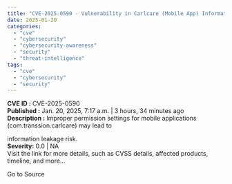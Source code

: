 ```yaml
---
title: "CVE-2025-0590 - Vulnerability in Carlcare (Mobile App) Information Disclosure"
date: 2025-01-20
categories: 
  - "cve"
  - "cybersecurity"
  - "cybersecurity-awareness"
  - "security"
  - "threat-intelligence"
tags: 
  - "cve"
  - "cybersecurity"
  - "security"
---
```


**CVE ID :** CVE-2025-0590  
**Published :** Jan. 20, 2025, 7:17 a.m. | 3 hours, 34 minutes ago  
**Description :** Improper permission settings for mobile applications (com.transsion.carlcare) may lead to

information leakage risk.  
**Severity:** 0.0 | NA  
Visit the link for more details, such as CVSS details, affected products, timeline, and more...

Go to Source
